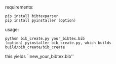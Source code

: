 requirements:
    
    pip install bibtexparser
    pip install pyinstaller (option)

usage:

    python bib_create.py your_bibtex.bib
    (option) pyinstaller bib_create.py, which builds build/bib_create/bib_create 

this yields ``new_your_bibtex.bib''


